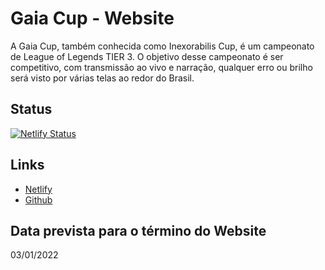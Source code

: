 # Gaia Cup - Website

A Gaia Cup, também conhecida como Inexorabilis Cup, é um campeonato de League of Legends TIER 3. O objetivo desse campeonato é ser competitivo, com transmissão ao vivo e narração, qualquer erro ou brilho será visto por várias telas ao redor do Brasil.

## Status
[![Netlify Status](https://api.netlify.com/api/v1/badges/dde9a5ea-7906-4fd2-876c-fbc99767ec59/deploy-status)](https://app.netlify.com/sites/gaiacup/deploys)

## Links
- [Netlify](https://gaiacup.netlify.app)
- [Github](https://github.com/MonoDryad/GaiaCup-SA)

## Data prevista para o término do Website

03/01/2022
